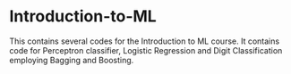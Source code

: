 # Introduction-to-ML

This contains several codes for the Introduction to ML course. It contains code for Perceptron classifier, Logistic Regression and Digit Classification employing Bagging and Boosting.
